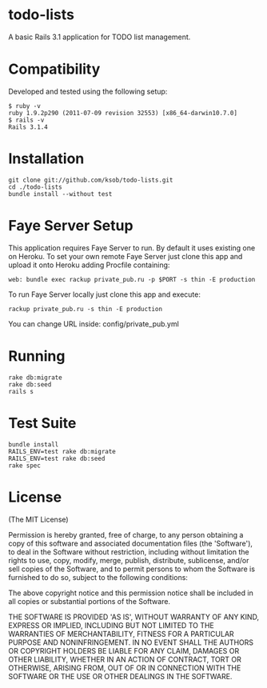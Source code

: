 todo-lists
==========

A basic Rails 3.1 application for TODO list management. 

Compatibility
=============

Developed and tested using the following setup:

	$ ruby -v
	ruby 1.9.2p290 (2011-07-09 revision 32553) [x86_64-darwin10.7.0]
	$ rails -v
	Rails 3.1.4
	
Installation
============

	git clone git://github.com/ksob/todo-lists.git
	cd ./todo-lists
	bundle install --without test
  
Faye Server Setup
=================

This application requires Faye Server to run.
By default it uses existing one on Heroku. 
To set your own remote Faye Server just clone this app and upload it onto Heroku adding Procfile containing:

    web: bundle exec rackup private_pub.ru -p $PORT -s thin -E production

To run Faye Server locally just clone this app and execute:

	rackup private_pub.ru -s thin -E production
  
You can change URL inside: config/private_pub.yml
		
Running
=======

    rake db:migrate
    rake db:seed
    rails s
	
Test Suite
==========

    bundle install
    RAILS_ENV=test rake db:migrate
    RAILS_ENV=test rake db:seed
    rake spec
  
License
=======

(The MIT License)

Permission is hereby granted, free of charge, to any person obtaining
a copy of this software and associated documentation files (the
'Software'), to deal in the Software without restriction, including
without limitation the rights to use, copy, modify, merge, publish,
distribute, sublicense, and/or sell copies of the Software, and to
permit persons to whom the Software is furnished to do so, subject to
the following conditions:

The above copyright notice and this permission notice shall be
included in all copies or substantial portions of the Software.

THE SOFTWARE IS PROVIDED 'AS IS', WITHOUT WARRANTY OF ANY KIND,
EXPRESS OR IMPLIED, INCLUDING BUT NOT LIMITED TO THE WARRANTIES OF
MERCHANTABILITY, FITNESS FOR A PARTICULAR PURPOSE AND NONINFRINGEMENT.
IN NO EVENT SHALL THE AUTHORS OR COPYRIGHT HOLDERS BE LIABLE FOR ANY
CLAIM, DAMAGES OR OTHER LIABILITY, WHETHER IN AN ACTION OF CONTRACT,
TORT OR OTHERWISE, ARISING FROM, OUT OF OR IN CONNECTION WITH THE
SOFTWARE OR THE USE OR OTHER DEALINGS IN THE SOFTWARE.
